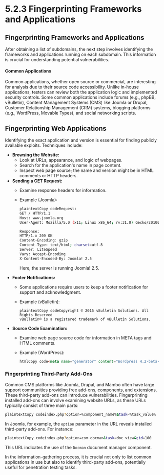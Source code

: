 # 5.2.3 Fingerprinting Frameworks and Applications

## Fingerprinting Frameworks and Applications

After obtaining a list of subdomains, the next step involves identifying the frameworks and applications running on each subdomain. This information is crucial for understanding potential vulnerabilities.

#### **Common Applications**

Common applications, whether open source or commercial, are interesting for analysis due to their source code accessibility. Unlike in-house applications, testers can review both the application logic and implemented security controls. Some common applications include forums (e.g., phpBB, vBulletin), Content Management Systems (CMS) like Joomla or Drupal, Customer Relationship Management (CRM) systems, blogging platforms (e.g., WordPress, Movable Types), and social networking scripts.

## **Fingerprinting Web Applications**

Identifying the exact application and version is essential for finding publicly available exploits. Techniques include:

* **Browsing the Website:**
  * Look at URLs, appearance, and logic of webpages.
  * Search for the application's name in page content.
  * Inspect web page source; the name and version might be in HTML comments or HTTP headers.
* **Sending a GET Request:**
  * Examine response headers for information.
  *   Example (Joomla):

      ```bash
      plaintextCopy codeRequest:
      GET / HTTP/1.1
      Host: www.joomla.org
      User-Agent: Mozilla/5.0 (x11; Linux x86_64; rv:31.0) Gecko/20100101 Firefox/31.0 Iceweasel/31.5.3

      Response:
      HTTP/1.x 200 OK
      Content-Encoding: gzip
      Content-Type: text/html; charset=utf-8
      Server: LiteSpeed
      Vary: Accept-Encoding
      X-Content-Encoded-By: Joomla! 2.5
      ```

      Here, the server is running Joomla! 2.5.
* **Footer Notifications:**
  * Some applications require users to keep a footer notification for support and acknowledgment.
  *   Example (vBulletin):

      ```plaintext
      plaintextCopy codeCopyright © 2015 vBulletin Solutions. All Rights Reserved
      vBulletin® is a registered trademark of vBulletin Solutions.
      ```
* **Source Code Examination:**
  * Examine web page source code for information in META tags and HTML comments.
  *   Example (WordPress):

      ```html
      htmlCopy code<meta name="generator" content="Wordpress 4.2-beta-31946" />
      ```

### **Fingerprinting Third-Party Add-Ons**

Common CMS platforms like Joomla, Drupal, and Mambo often have large support communities providing free add-ons, components, and extensions. These third-party add-ons can introduce vulnerabilities. Fingerprinting installed add-ons can involve examining website URLs, as these URLs typically consist of three main parts:

```bash
plaintextCopy codeindex.php?option=%component_name%&task=%task_value%
```

In Joomla, for example, the `option` parameter in the URL reveals installed third-party add-ons. For instance:

```bash
plaintextCopy codeindex.php?option=com_docman&task=doc_view&gid=100
```

This URL indicates the use of the `Docman` document manager component.

In the information-gathering process, it is crucial not only to list common applications in use but also to identify third-party add-ons, potentially useful for penetration testing tasks.
